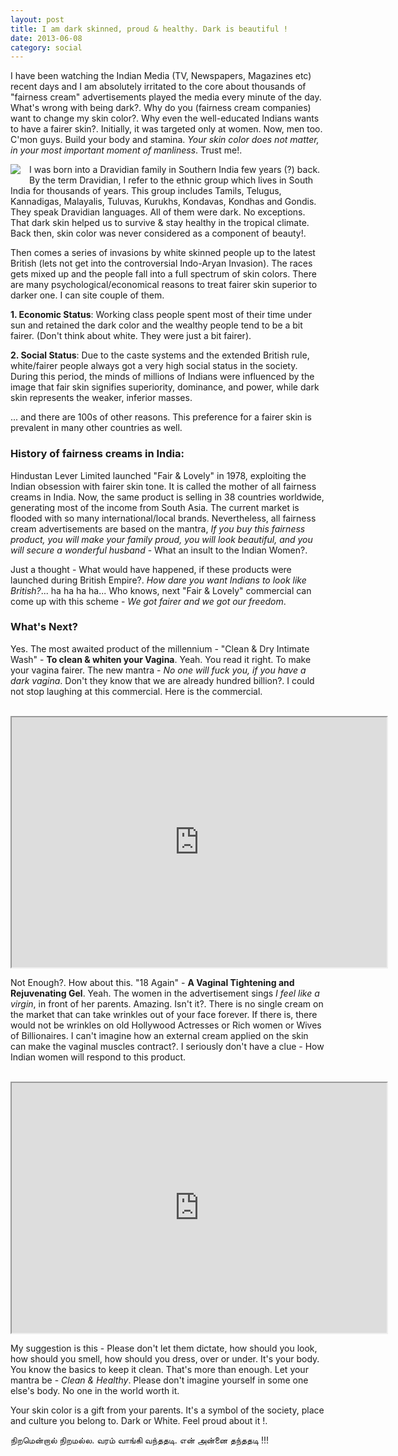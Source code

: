 ```yaml
---
layout: post
title: I am dark skinned, proud & healthy. Dark is beautiful !
date: 2013-06-08
category: social
---
```


I have been watching the Indian Media (TV, Newspapers, Magazines etc) recent days and I am absolutely irritated to the core about thousands of "fairness cream" advertisements played the media every minute of the day. What's wrong with being dark?. Why do you (fairness cream companies) want to change my skin color?. Why even the well-educated Indians wants to have a fairer skin?. Initially, it was targeted only at women. Now, men too. C'mon guys. Build your body and stamina. *Your skin color does not matter, in your most important moment of manliness*. Trust me!.  
  
<img style="clear: left; float: left; margin-bottom: 1em; margin-right: 1em;" 
src="{{site.img-url}}/Dark_Is_Beautiful-Nandita-Das.jpg"/>   

I was born into a Dravidian family in Southern India few years (?) back. By the term Dravidian, I refer to the ethnic group which lives in South India for thousands of years. This group includes Tamils, Telugus, Kannadigas, Malayalis, Tuluvas, Kurukhs, Kondavas, Kondhas and Gondis. They speak Dravidian languages. All of them were dark. No exceptions. That dark skin helped us to survive & stay healthy in the tropical climate. Back then, skin color was never considered as a component of beauty!.   
  
Then comes a series of invasions by white skinned people up to the latest British (lets not get into the controversial Indo-Aryan Invasion). The races gets mixed up and the people fall into a full spectrum of skin colors. There are many psychological/economical reasons to treat fairer skin superior to darker one. I can site couple of them.  
  
**1. Economic Status**: Working class people spent most of their time under sun and retained the dark color and the wealthy people tend to be a bit fairer. (Don't think about white. They were just a bit fairer).  
  
**2. Social Status**: Due to the caste systems and the extended British rule, white/fairer people always got a very high social status in the society. During this period, the minds of millions of Indians were influenced by the image that fair skin signifies superiority, dominance, and power, while dark skin represents the weaker, inferior masses.  
  
... and there are 100s of other reasons. This preference for a fairer skin is prevalent in many other countries as well.  
  
### History of fairness creams in India:  
  
Hindustan Lever Limited launched "Fair & Lovely" in 1978, exploiting the Indian obsession with fairer skin tone. It is called the mother of all fairness creams in India. Now, the same product is selling in 38 countries worldwide, generating most of the income from South Asia. The current market is flooded with so many international/local brands. Nevertheless, all fairness cream advertisements are based on the mantra, *If you buy this fairness product, you will make your family proud, you will look beautiful, and you will secure a wonderful husband* - What an insult to the Indian Women?.  
  
Just a thought - What would have happened, if these products were launched during British Empire?. *How dare you want Indians to look like British?*... ha ha ha ha... Who knows, next "Fair & Lovely" commercial can come up with this scheme - *We got fairer and we got our freedom*.  
  
### What's Next?  
  
Yes. The most awaited product of the millennium - "Clean & Dry Intimate Wash" - **To clean & whiten your Vagina**. Yeah. You read it right. To make your vagina fairer. The new mantra - *No one will fuck you, if you have a dark vagina*. Don't they know that we are already hundred billion?. I could not stop laughing at this commercial. Here is the commercial.  

<div style="text-align: center;"><br/>
<iframe width="600" height="400"
src="http://youtube.googleapis.com/v/9Tx9vVVMWw0">
</iframe>
</div>

Not Enough?. How about this. "18 Again" - **A Vaginal Tightening and Rejuvenating Gel**. Yeah. The women in the advertisement sings *I feel like a virgin*, in front of her parents. Amazing. Isn't it?. There is no single cream on the market that can take wrinkles out of your face forever. If there is, there would not be wrinkles on old Hollywood Actresses or Rich women or Wives of Billionaires. I can't imagine how an external cream applied on the skin can make the vaginal muscles contract?. I seriously don't have a clue - How Indian women will respond to this product.  

<div style="text-align: center;"><br/>
<iframe width="600" height="400"
src="http://youtube.googleapis.com/v/vPayFrCOiZM">
</iframe>
</div>
  
My suggestion is this - Please don't let them dictate, how should you look, how should you smell, how should you dress, over or under. It's your body. You know the basics to keep it clean. That's more than enough. Let your mantra be - *Clean & Healthy*. Please don't imagine yourself in some one else's body. No one in the world worth it.  
  
Your skin color is a gift from your parents. It's a symbol of the society, place and culture you belong to. Dark or White. Feel proud about it !.   
  
நிறமென்றால் நிறமல்ல. வரம் வாங்கி வந்ததடி. என் அன்னை தந்ததடி !!!  


